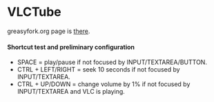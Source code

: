VLCTube
=======

greasyfork.org page is [there](https://greasyfork.org/scripts/1783-vlctube).


#### Shortcut test and preliminary configuration

* SPACE = play/pause if not focused by INPUT/TEXTAREA/BUTTON.
* CTRL + LEFT/RIGHT = seek 10 seconds if not focused by INPUT/TEXTAREA.
* CTRL + UP/DOWN = change volume by 1% if not focused by INPUT/TEXTAREA and VLC is playing.
